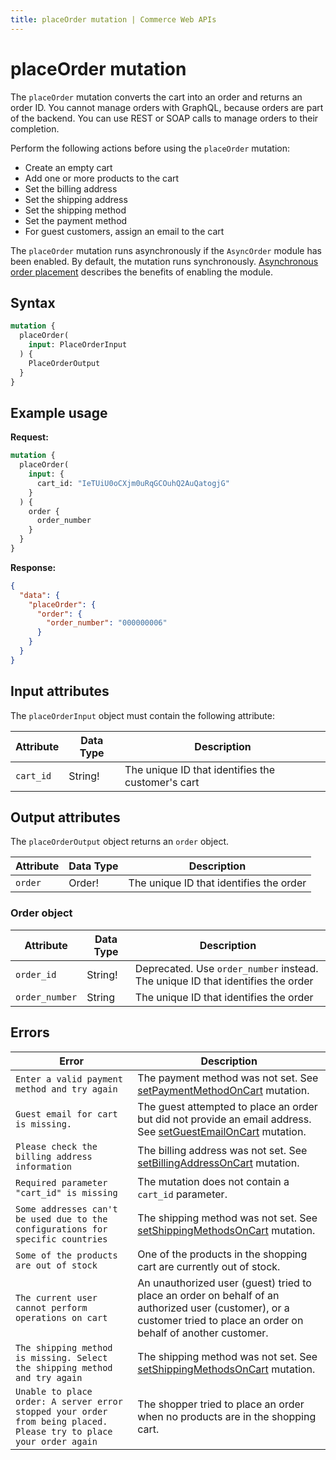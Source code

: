 ```yaml
---
title: placeOrder mutation | Commerce Web APIs
---
```


# placeOrder mutation

The `placeOrder` mutation converts the cart into an order and returns an order ID. You cannot manage orders with GraphQL, because orders are part of the backend. You can use REST or SOAP calls to manage orders to their completion.

Perform the following actions before using the `placeOrder` mutation:

-  Create an empty cart
-  Add one or more products to the cart
-  Set the billing address
-  Set the shipping address
-  Set the shipping method
-  Set the payment method
-  For guest customers, assign an email to the cart

<InlineAlert variant="info" slots="text" />

The `placeOrder` mutation runs asynchronously if the `AsyncOrder` module has been enabled. By default, the mutation runs synchronously. [Asynchronous order placement](https://experienceleague.adobe.com/docs/commerce-operations/performance-best-practices/high-throughput-order-processing.html#asynchronous-order-placement) describes the benefits of enabling the module.

## Syntax

```graphql
mutation {
  placeOrder(
    input: PlaceOrderInput
  ) {
    PlaceOrderOutput
  }
}
```

## Example usage

**Request:**

```graphql
mutation {
  placeOrder(
    input: {
      cart_id: "IeTUiU0oCXjm0uRqGCOuhQ2AuQatogjG"
    }
  ) {
    order {
      order_number
    }
  }
}
```

**Response:**

```json
{
  "data": {
    "placeOrder": {
      "order": {
        "order_number": "000000006"
      }
    }
  }
}
```

## Input attributes

The `placeOrderInput` object must contain the following attribute:

Attribute |  Data Type | Description
--- | --- | ---
`cart_id` | String! | The unique ID that identifies the customer's cart

## Output attributes

The `placeOrderOutput` object returns an `order` object.

Attribute |  Data Type | Description
--- | --- | ---
`order` | Order! | The unique ID that identifies the order

### Order object

Attribute |  Data Type | Description
--- | --- | ---
`order_id` | String! | Deprecated. Use `order_number` instead. The unique ID that identifies the order
`order_number` | String | The unique ID that identifies the order

## Errors

Error | Description
--- | ---
`Enter a valid payment method and try again` | The payment method was not set. See [setPaymentMethodOnCart](../../cart/mutations/set-payment-method.md) mutation.
`Guest email for cart is missing.` | The guest attempted to place an order but did not provide an email address. See [setGuestEmailOnCart](../../cart/mutations/set-guest-email.md) mutation.
`Please check the billing address information` | The billing address was not set. See [setBillingAddressOnCart](../../cart/mutations/set-billing-address.md) mutation.
`Required parameter "cart_id" is missing` | The mutation does not contain a `cart_id` parameter.
`Some addresses can't be used due to the configurations for specific countries` | The shipping method was not set. See [setShippingMethodsOnCart](set-shipping-method.md) mutation.
`Some of the products are out of stock` | One of the products in the shopping cart are currently out of stock.
`The current user cannot perform operations on cart` | An unauthorized user (guest) tried to place an order on behalf of an authorized user (customer), or a customer tried to place an order on behalf of another customer.
`The shipping method is missing. Select the shipping method and try again` | The shipping method was not set. See [setShippingMethodsOnCart](set-shipping-method.md) mutation.
`Unable to place order: A server error stopped your order from being placed. Please try to place your order again` | The shopper tried to place an order when no products are in the shopping cart.
